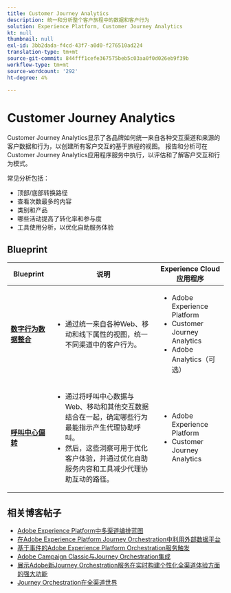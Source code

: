 ```yaml
---
title: Customer Journey Analytics
description: 统一和分析整个客户旅程中的数据和客户行为
solution: Experience Platform, Customer Journey Analytics
kt: null
thumbnail: null
exl-id: 3bb2dada-f4cd-43f7-a0d0-f276510ad224
translation-type: tm+mt
source-git-commit: 844fff1cefe367575beb5c03aa0f0d026eb9f39b
workflow-type: tm+mt
source-wordcount: '292'
ht-degree: 4%

---
```


# Customer Journey Analytics

Customer Journey Analytics显示了各品牌如何统一来自各种交互渠道和来源的客户数据和行为，以创建所有客户交互的基于旅程的视图。 报告和分析可在Customer Journey Analytics应用程序服务中执行，以评估和了解客户交互和行为模式。

常见分析包括：

* 顶部/底部转换路径
* 查看次数最多的内容
* 类别和产品
* 哪些活动提高了转化率和参与度
* 工具使用分析，以优化自助服务体验

## Blueprint

| Blueprint | 说明 | Experience Cloud应用程序 |
|---|---|---|
| **[数字行为数据整合](digital-behavioral-data-consolidation.md)** | <ul><li>通过统一来自各种Web、移动和线下属性的视图，统一不同渠道中的客户行为。</li></ul> | <ul><li>Adobe Experience Platform</li><li>Customer Journey Analytics</li><li>Adobe Analytics（可选）</li></ul> |
| **[呼叫中心偏转](call-deflect.md)** | <ul><li>通过将呼叫中心数据与Web、移动和其他交互数据结合在一起，确定哪些行为最能指示产生代理协助呼叫。</li><li>然后，这些洞察可用于优化客户体验，并通过优化自助服务内容和工具减少代理协助互动的路径。  </li></ul> | <ul><li>Adobe Experience Platform</li><li>Customer Journey Analytics</li> |

## 相关博客帖子

* [Adobe Experience Platform中多渠道编排蓝图](https://medium.com/adobetech/blueprint-for-multi-channel-orchestration-in-adobe-experience-platform-c68317e94184)
* [在Adobe Experience Platform Journey Orchestration中利用外部数据平台](https://medium.com/adobetech/leveraging-external-data-platforms-in-adobe-experience-platform-journey-orchestration-54fc6134fe17)
* [基于事件的Adobe Experience Platform Orchestration服务触发](https://medium.com/adobetech/event-based-triggering-on-adobe-experience-platform-orchestration-service-using-apache-airflow-8607b28251f1)
* [Adobe Campaign Classic与Journey Orchestration集成](https://medium.com/adobetech/adobe-campaign-classic-integration-with-journey-orchestration-ae577653281)
* [展示Adobe新Journey Orchestration服务在实时构建个性化全渠道体验方面的强大功能](https://medium.com/adobetech/demonstrating-the-power-of-adobes-new-journey-orchestration-service-to-build-personalized-aa60d88cd34)
* [Journey Orchestration在全渠道世界](https://medium.com/adobetech/journey-orchestration-in-an-omnichannel-world-3a2d32d556d9)
